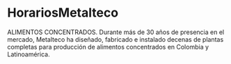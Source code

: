 # HorariosMetalteco
ALIMENTOS CONCENTRADOS.
Durante más de 30 años de presencia en el mercado, Metalteco 
ha diseñado, fabricado e instalado decenas de plantas completas
para producción de alimentos concentrados en Colombia y Latinoamérica.
